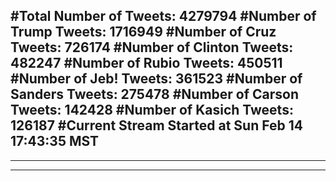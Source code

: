 #Total Number of Tweets: 4279794 
#Number of Trump Tweets: 1716949
#Number of Cruz Tweets: 726174
#Number of Clinton Tweets: 482247
#Number of Rubio Tweets: 450511
#Number of Jeb! Tweets: 361523
#Number of Sanders Tweets: 275478
#Number of Carson Tweets: 142428
#Number of Kasich Tweets: 126187
#Current Stream Started at Sun Feb 14 17:43:35 MST
---
---
---
